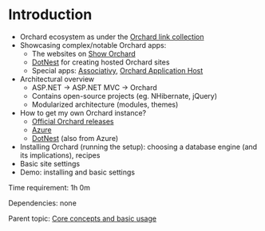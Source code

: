 # Introduction



- Orchard ecosystem as under the [Orchard link collection](../../../LinkCollection)
- Showcasing complex/notable Orchard apps:
	- The websites on [Show Orchard](http://showorchard.com)
	- [DotNest](https://dotnest.com/) for creating hosted Orchard sites
	- Special apps: [Associativy](http://associativy.com/), [Orchard Application Host](https://orchardapphost.codeplex.com/)
- Architectural overview
	- ASP.NET -> ASP.NET MVC -> Orchard
	- Contains open-source projects (eg. NHibernate, jQuery)
	- Modularized architecture (modules, themes)
- How to get my own Orchard instance?
	- [Official Orchard releases](https://github.com/OrchardCMS/Orchard/releases)
	- [Azure](http://azure.microsoft.com)
	- [DotNest](http://dotnest.com) (also from Azure)
- Installing Orchard (running the setup): choosing a database engine (and its implications), recipes
- Basic site settings
- Demo: installing and basic settings

Time requirement: 1h 0m

Dependencies: none

Parent topic: [Core concepts and basic usage](./)